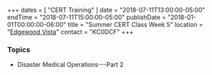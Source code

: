 +++
dates = [ "CERT Training" ]
date = "2018-07-11T13:00:00-05:00"
endTime = "2018-07-11T15:00:00-05:00"
publishDate = "2018-01-01T00:00:00-06:00"
title = "Summer CERT Class Week 5"
location = "[Edgewood Vista](https://maps.google.com/?daddr=Edgewood+Vista,+4420+37th+Ave+S,+Fargo,+ND+58104)"
contact = "KC0DCF"
+++
### Topics

* Disaster Medical Operations---Part 2

